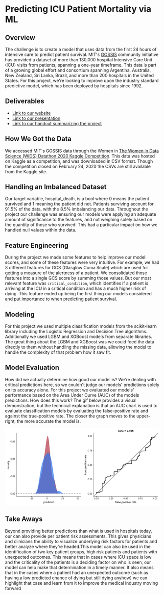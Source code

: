 # Predicting ICU Patient Mortality via ML

## Overview
The challenge is to create a model that uses data from the first 24 hours of intensive care to predict patient survival. MIT's [GOSSIS](https://gossis.mit.edu/) community initiative has provided a dataset of more than 130,000 hospital Intensive Care Unit (ICU) visits from patients, spanning a one-year timeframe. This data is part of a growing global effort and consortium spanning Argentina, Australia, New Zealand, Sri Lanka, Brazil, and more than 200 hospitals in the United States.
For this project, we're looking to improve upon the industry standard predictive model, which has been deployed by hospitals since 1992.

## Deliverables
* [Link to our website](http://curiecapstone.com/)
* [Link to our presentation](https://docs.google.com/presentation/d/1DLtEgs9hmQa4dMBxr8Yv7EFRpvykfvg2chB7D8xYb_g/edit?usp=sharing)
* [Link to our handout summarizing the project](https://github.com/curie-capstone/predicting-patient-outcomes/blob/master/icu_survived_executive_summary.pdf)

## How We Got the Data
We accessed MIT's GOSSIS data through the Women in [The Women in Data Science (WiDS) Datathon 2020 Kaggle Competition](https://www.kaggle.com/c/widsdatathon2020/overview). This data was hosted on Kaggle as a competition, and was downloaded in CSV format. Though the competition closed on February 24, 2020 the CSVs are still available from the Kaggle site. 

## Handling an Imbalanced Dataset
Our target variable, hospital_death, is a bool where 0 means the patient survived and 1 meaning the patient did not. Patients surviving account for 91.5% of the data, with the 8.5% imbalancing our data. Throughout the project our challenge was ensuring our models were applying an adequate amount of significance to the features, and not weighing solely based on the quantity of those who survived. This had a particular impact on how we handled null values within the data.

## Feature Engineering
During the project we made some features to help improve our model scores, and some of these features were very intuitive. For example, we had 3 different features for GCS (Glasglow Coma Scale) which are used for getting a measure of the alertness of a patient. We consolidated those features into a single GCS score by summing those values. But our most relevant feature was `critical_condition`, which identifies if a patient is arriving at the ICU in a critical condition and has a much higher risk of dying. This feature ended up being the first thing our models considered and put importance to when predicting patient survival.

## Modeling
For this project we used multiple classification models from the scikit-learn library including the Logistic Regression and Decision Tree algorithms. Additionally we used LGBM and XGBoost models from separate libraries. The great thing about the LGBM and XGBoost was we could feed the data directly to them without handling the missing data, allowing the model to handle the complexity of that problem how it saw fit. 

## Model Evaluation
How did we actually determine how good our model is? We're dealing with critical predictions here, so we couldn't judge our models' predictions solely on its accuracy alone. For this project we evaluated our models' performance based on the Area Under Curve (AUC) of the models predictions. How does this work? The gif below provides a visual demonstration, but the technical explanation is that an AUC chart is used to evaluate classification models by evaluating the false-positive rate and against the true-positive rate. The closer the graph moves to the upper-right, the more accurate the model is. 

![Area Under Curve](resources/images/roc.gif)


## Take Aways
Beyond providing better predictions than what is used in hospitals today, our can also provide per patient risk assessments. This gives physicians and clinicians the ability to visualize underlying risk factors for patients and better analyze where they’re headed.This model can also be used in the identification of two key patient groups, high risk patients and patients with unexpected outcomes. This means that in cases where ICU space is low and the criticality of the patients is a deciding factor on who is seen, our model can help make that determination in a timely manner. It also means that in the cases where a patient had an unexpected outcome (such as having a low predicted chance of dying but still dying anyhow) we can highlight that case and learn from it to improve the medical industry moving forward